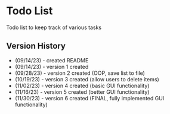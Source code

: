 # Todo List
Todo list to keep track of various tasks
## Version History
 - (09/14/23) - created README
 - (09/14/23) - version 1 created
 - (09/28/23) - version 2 created (OOP, save list to file) 
 - (10/19/23) - version 3 created (allow users to delete items)
 - (11/02/23) - version 4 created (basic GUI functionality)
 - (11/16/23) - version 5 created (better GUI functionality)
 - (11/30/23) - version 6 created (FINAL, fully implemented GUI functionality)
